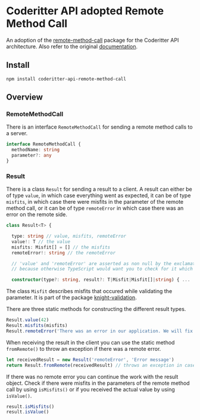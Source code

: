 # Coderitter API adopted Remote Method Call

An adoption of the [remote-method-call](https://github.com/c0deritter/remote-method-call) package for the Coderitter API architecture. Also refer to the original [documentation](https://github.com/c0deritter/remote-method-call#readme).

## Install

`npm install coderitter-api-remote-method-call`

## Overview

### RemoteMethodCall

There is an interface `RemoteMethodCall` for sending a remote method calls to a server.

```typescript
interface RemoteMethodCall {
  methodName: string
  parameter?: any
}
```

### Result

There is a class `Result` for sending a result to a client. A result can either be of type `value`, in which case everything went as expected, it can be of type `misfits`, in which case there were misfits in the parameter of the remote method call, or it can be of type `remoteError` in which case there was an error on the remote side.

```typescript
class Result<T> {

  type: string // value, misfits, remoteError
  value!: T // the value
  misfits: Misfit[] = [] // the misfits
  remoteError!: string // the remoteError

  // 'value' and 'remoteError' are asserted as non null by the exclamation mark '!'
  // because otherwise TypeScript would want you to check for it which can be annoying

  constructor(type?: string, result?: T|Misfit|Misfit[]|string) { ...
```

The class `Misfit` describes misfits that occured while validating the parameter. It is part of the package [knight-validation](https://github.com/c0deritter/knight-validation).

There are three static methods for constructing the different result types.

```typescript
Result.value(42)
Result.misfits(misfits)
Result.remoteError('There was an error in our application. We will fix this soon.')
```

When receiving the result in the client you can use the static method `fromRemote()` to throw an exception if there was a remote error.

```typescript
let receivedResult = new Result('remoteError', 'Error message')
return Result.fromRemote(receivedResult) // throws an exception in case of a remote error
```

If there was no remote error you can continue the work with the result object. Check if there were misfits in the parameters of the remote method call by using `isMisfits()` or if you received the actual value by using `isValue()`.

```typescript
result.isMisfits()
result.isValue()
```